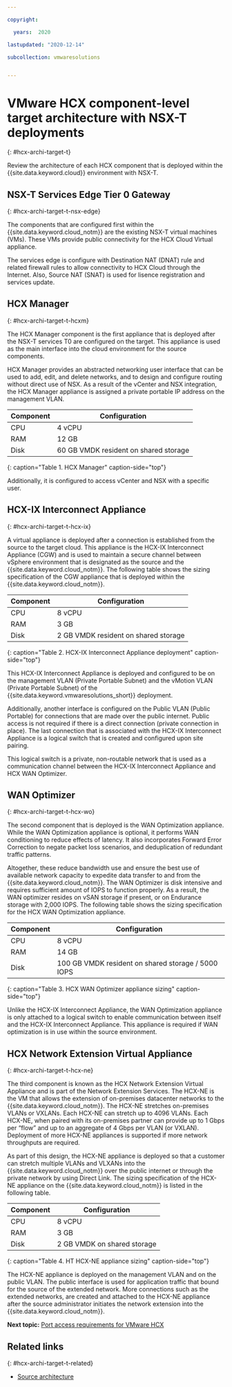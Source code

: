 ```yaml
---

copyright:

  years:  2020

lastupdated: "2020-12-14"

subcollection: vmwaresolutions


---
```

# VMware HCX component-level target architecture with NSX-T deployments
{: #hcx-archi-target-t}

Review the architecture of each HCX component that is deployed within the {{site.data.keyword.cloud}} environment with NSX-T.

## NSX-T Services Edge Tier 0 Gateway
{: #hcx-archi-target-t-nsx-edge}

The components that are configured first within the {{site.data.keyword.cloud_notm}} are the existing NSX-T virtual machines (VMs). These VMs provide public connectivity for the HCX Cloud Virtual appliance.

The services edge is configure with Destination NAT (DNAT) rule and related firewall rules to allow connectivity to HCX Cloud through the Internet. Also, Source NAT (SNAT) is used for lisence registration and services update.


## HCX Manager
{: #hcx-archi-target-t-hcxm}

The HCX Manager component is the first appliance that is deployed after the NSX-T services T0 are configured on the target. This appliance is used as the main interface into the cloud environment for the source components.

HCX Manager provides an abstracted networking user interface that can be used to add, edit, and delete networks, and to design and configure routing without direct use of NSX. As a result of the vCenter and NSX integration, the HCX Manager appliance is assigned a private portable IP address on the management VLAN.

| Component | Configuration |
|-----------|---------------|
| CPU       | 4 vCPU        |
| RAM       | 12 GB         |
| Disk      | 60 GB VMDK resident on shared storage |
{: caption="Table 1. HCX Manager" caption-side="top"}

Additionally, it is configured to access vCenter and NSX with a specific user.

## HCX-IX Interconnect Appliance
{: #hcx-archi-target-t-hcx-ix}

A virtual appliance is deployed after a connection is established from the source to the target cloud. This appliance is the HCX-IX Interconnect Appliance (CGW) and is used to maintain a secure channel between vSphere environment that is designated as the source and the {{site.data.keyword.cloud_notm}}. The following table shows the sizing specification of the CGW appliance that is deployed within the {{site.data.keyword.cloud_notm}}.

| Component | Configuration |
|-----------|---------------|
| CPU       | 8 vCPU        |
| RAM       | 3 GB          |
| Disk      | 2 GB VMDK resident on shared storage |
{: caption="Table 2. HCX-IX Interconnect Appliance deployment" caption-side="top"}

This HCX-IX Interconnect Appliance is deployed and configured to be on the management VLAN (Private Portable Subnet) and the vMotion VLAN (Private Portable Subnet) of the {{site.data.keyword.vmwaresolutions_short}} deployment.

Additionally, another interface is configured on the Public VLAN (Public Portable) for connections that are made over the public internet. Public access is not required if there is a direct connection (private connection in place). The last connection that is associated with the HCX-IX Interconnect Appliance is a logical switch that is created and configured upon site pairing.

This logical switch is a private, non-routable network that is used as a communication channel between the HCX-IX Interconnect Appliance and HCX WAN Optimizer.

## WAN Optimizer
{: #hcx-archi-target-t-hcx-wo}

The second component that is deployed is the WAN Optimization appliance. While the WAN Optimization appliance is optional, it performs WAN conditioning to reduce effects of latency. It also incorporates Forward Error Correction to negate packet loss scenarios, and deduplication of redundant traffic patterns.

Altogether, these reduce bandwidth use and ensure the best use of available network capacity to expedite data transfer to and from the {{site.data.keyword.cloud_notm}}. The WAN Optimizer is disk intensive and requires sufficient amount of IOPS to function properly. As a result, the WAN optimizer resides on vSAN storage if present, or on Endurance storage
with 2,000 IOPS. The following table shows the sizing specification for the HCX WAN Optimization appliance.

| Component | Configuration |
|-----------|---------------|
| CPU       | 8 vCPU        |
| RAM       | 14 GB         |
| Disk      | 100 GB VMDK resident on shared storage / 5000 IOPS |
{: caption="Table 3. HCX WAN Optimizer appliance sizing" caption-side="top"}

Unlike the HCX-IX Interconnect Appliance, the WAN Optimization appliance is only attached to a logical switch to enable communication between itself and the HCX-IX Interconnect Appliance. This appliance is required if WAN optimization is in use within the source environment.

## HCX Network Extension Virtual Appliance
{: #hcx-archi-target-t-hcx-ne}

The third component is known as the HCX Network Extension Virtual Appliance and is part of the Network Extension Services. The HCX-NE is the VM that allows the extension of on-premises datacenter networks to the {{site.data.keyword.cloud_notm}}. The HCX-NE stretches on-premises VLANs or VXLANs. Each HCX-NE can stretch up to 4096 VLANs. Each HCX-NE, when paired with its on-premises partner can provide up to 1 Gbps per “flow” and up to an aggregate of 4 Gbps per VLAN (or VXLAN). Deployment of more HCX-NE appliances is supported if more network throughputs are required.

As part of this design, the HCX-NE appliance is deployed so that a customer can stretch multiple VLANs and VLXANs into the {{site.data.keyword.cloud_notm}} over the public internet or through the private network by using Direct Link. The sizing specification of the HCX-NE appliance on the {{site.data.keyword.cloud_notm}} is listed in the following table.

| Component | Configuration |
|-----------|---------------|
| CPU       | 8 vCPU        |
| RAM       | 3 GB          |
| Disk      | 2 GB VMDK on shared storage |
{: caption="Table 4. HT HCX-NE appliance sizing" caption-side="top"}

The HCX-NE appliance is deployed on the management VLAN and on the public VLAN. The public interface is used for application traffic that bound for the source of the extended network. More connections such as the extended networks, are created and attached to the HCX-NE appliance after the source administrator initiates the network extension into the {{site.data.keyword.cloud_notm}}.

**Next topic:** [Port access requirements for VMware HCX](/docs/vmwaresolutions?topic=vmwaresolutions-hcx-archi-port-req)

## Related links
{: #hcx-archi-target-t-related}

* [Source architecture](/docs/vmwaresolutions?topic=vmwaresolutions-hcx-archi-port-req)
